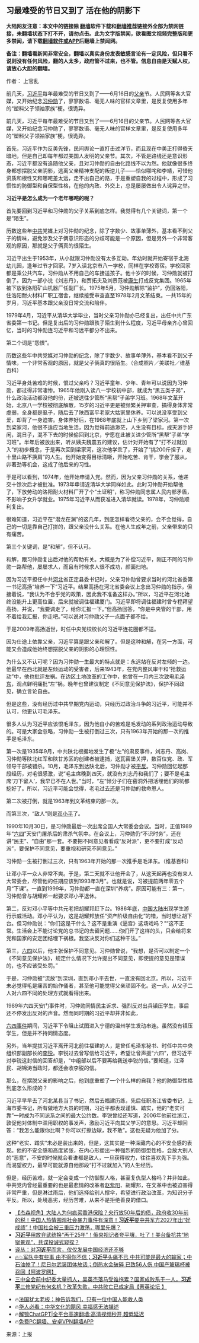  <!-- 面包屑导航 --> <h2>习最难受的节日又到了 活在他的阴影下</h2> <p class="notice"><b>大陆网友注意：本文中的链接除 <a href="https://github.com/bannedbook/fanqiang" >翻墙</a>软件下载和<a href="https://github.com/killgcd/justmysocks/blob/master/README.md">翻墙推荐</a>链接外全部为禁网链接，未翻墙状态下打不开，请勿点击。此为文字版禁闻，欲看图文视频完整版和更多禁闻，请下载<a href="https://github.com/bannedbook/fanqiang">翻墙软件或APP</a>后翻墙上禁闻网。</p><p>备注：翻墙看新闻非常安全，翻墙以真实身份发表敏感言论有一定风险，但只看不说则没有任何风险，翻的人太多，政府管不过来，也不管。信息自由是天赋人权，请放心大胆的翻墙。</b></p>  <div class="entry"> <p>作者： 上官乱</p> <p id="summary">前几天，<a href="https://www.bannedbook.org/bnews/tag/%e4%b9%a0%e8%bf%91%e5%b9%b3/" class="st_tag internal_tag" rel="tag" title="标签 习近平 下的日志">习近平</a>每年最难受的节日又到了——6月16日的<a href="https://www.bannedbook.org/bnews/tag/%E7%88%B6%E4%BA%B2/" class="st_tag internal_tag" rel="tag" title="标签 父亲 下的日志">父亲</a>节。人民网等各大官媒，又开始纪念<a href="https://www.bannedbook.org/bnews/tag/%e4%b9%a0%e4%bb%b2%e5%8b%8b/" class="st_tag internal_tag" rel="tag" title="标签 习仲勋 下的日志">习仲勋</a>了，寥寥数语、毫无人味的官样文章里，是反复使用多年的“塑料父子领袖家族”梗。很诡异。</p> <p>前几天，习近平每年最难受的节日又到了——6月16日的父亲节。人民网等各大官媒，又开始纪念习仲勋了，寥寥数语、毫无人味的官样文章里，是反复使用多年的“塑料父子领袖家族”梗。很诡异。</p> <p>首先，习近平作为反美先锋，民间舆论一直打击过洋节，而且现在中美正打得昏天暗地，但是自己却每年都过美国人发明的父亲节。其次，不管是路线还是意识形态，习近平都没有追随他父亲，且对习仲勋的自由化路线不以为然。他就像很多终身都想摆脱父亲阴影，逃离父亲精神支配的叛逆儿子——恰似哪咤和李靖，可惜他资质和根性又和哪咤差太远，走不出自己的路，于是重塑自我的过程中，形成了习惯性的防御型和自保型性格，在他的内政、外交上，总是屡屡做出令人诧异之举。</p> <p><strong>习近平是怎么成为一个老年哪咤的呢？</strong></p> <p>首先要回到习近平和习仲勋的父子关系到底怎样。我觉得有几个关键词，第一个是“陌生”。</p> <p>历数这些年<a href="https://www.bannedbook.org/bnews/tag/%e4%b8%ad%e5%85%b1/" class="st_tag internal_tag" rel="tag" title="标签 中共 下的日志">中共</a>党媒上对习仲勋的纪念，除了字数少、故事单薄外，基本看不到父子的情味，避免涉及父子俩意识形态的分歧可能是一个原因，但是另外一个非常客观的原因，那就是父子俩真的很陌生。</p> <p>习近平出生于1953年，从小就跟习仲勋没有太多互动。年幼时就开始寄宿于北海幼儿园，逢年过节才回家。7岁入读北京市八一学校，同样在学校寄宿。学校回家都是乘公共汽车，习仲勋从不用自己的车接送孩子。他十岁的时候，习仲勋就被打倒了。因为一部小说《刘志丹》，和贾拓夫及刘景范被<span class='wp_keywordlink'><a href="https://www.bannedbook.org/forum2/topic1148.html" title="纪实文学：康生评传" target="_blank">康生</a></span>打成反党集团。1965年被下放到洛阳矿山机器厂任副厂长。1975年5月，习仲勋解除“监护”，仍回洛阳，住洛阳耐火材料厂职工宿舍，继续接受审查直至1978年2月文革结束。一共15年的岁月，习近平基本跟父亲没日常交流和陪伴。</p> <p>1979年4月，习近平从清华大学毕业，当时父亲习仲勋亦已经复出，出任中共广东省委第一书记。但是复出后的习仲勋跟孩子陌生到什么程度，习近平母亲齐心曾回忆，当时的习仲勋连习近平和习远平都分不出来。</p>  <p>第二个词是“怨恨”。</p> <p>历数这些年中共党媒对习仲勋的纪念，除了字数少、故事单薄外，基本看不到父子情味，一个非常客观的原因，就是父子俩真的很陌生。（合成照片／美联社／维基百科）</p> <p>习近平身处苦难的时候，恨过父亲吗？习近平童年、少年、青年可以说因为习仲勋，都过得非常凄惨。1965年他刚入读八一学校初中部，就成为“黑五类子弟”，什么政治活动都没他的份，还被送往少管所“黑帮”子弟学习班。1968年文革开始，北京八一学校被彻底解散，15岁的习近平更是被频繁关押审查，搞得身体非常虚弱，全身都是虱子，随后去了陕西富平老家大姑家里休养。可以说没享受到父爱，却背了一身迫害。身体养好后，在1968年底就上山下乡到了梁家河。第一次到梁家河，他很不适应当地生活，因为觉得前途渺茫，人生没有目标，成天游手好闲，混日子，混不下去的时候偷回到北京，宁愿在此被关进少管所“黑帮”子弟“学习班”。半年后被放出来，听从姨夫魏震五的建议，估计对开始有了“打不过就加入”的初步概念，于是再次回到梁家河，这次他学乖了，开始了“挑200斤担子，走十里山路不换肩”的人生。他开始变得目标清晰，开始吃苦、肯干，学会了服从，卯著劲等机会，这成了他后来的习性。</p> <p>于是可以看到，1974年，他开始申请入党。然而，因为父亲习仲勋的关系，他递交十馀次后才被批准。1973年申请近清华大学同样如此。此时习仲勋开始帮他了，下放劳动的洛阳耐火材料厂开了个“土证明”，称习仲勋同志属人民内部矛盾，不影响子女升学就业。1975年习近平从而获准进入清华就读。1978年，习仲勋顺利复出。</p> <p>很难知道，习近平在“潜龙在渊”的这几年，到底怎样看待父亲的，会不会觉得，自己的一切是靠自己打拼的，跟父亲没什么关系。在他人生成年之前，父亲带来的只有痛苦。</p> <p>第三个关键词，是“和解”，但不认可。</p> <p>和解，跟习仲勋复出后对他的帮助有关。大概是为了补偿习近平，刚正不阿的习仲勋一路帮他，屡屡求人，而且有时候求人很不成功，颜面扫地。</p> <p>因为习近平担任中共<a href="https://www.bannedbook.org/bnews/tag/%e6%b2%b3%e5%8c%97/" class="st_tag internal_tag" rel="tag" title="标签 河北 下的日志">河北</a>省正定县委书记时，父亲习仲勋曾要求当时的河北省委第一书记高扬“培养一下”习近平。结果高扬在河北省委会议上念出习仲勋的指示，但接着说，“我认为不合乎党的政策，因此我不准备这样办。”所以，习近平在河北始终没能升上更高位置，后来就被调往福建厦门。习近平即将调往福建时曾专程拜望高扬，并说，“我要调走了，给你汇报一下。”但高扬回答，“你是中央管的干部，用不着给我汇报，你走吧。”可以说对习仲勋父子一点面子都不给。</p> <p>于是2009年高扬逝世，时任中央党校校长的习近平连花圈都不送。</p>  <p>因为仕途上依靠父亲，习近平算是跟父亲和解了。但是这种和解，在另一方面，可能又会造成他始终想摆脱父亲的阴影的心理惯性。</p> <p>为什么又不认可呢？因为习仲勋一生最大的特点就是：永远站在反对左倾的一边。他最早在西北就是左倾运动的受害者，后来1943年，在党内整风审干和“抢救运动”中，他也批评左祸。在边区土地改革的工作中，他曾在一月内三次致电<a href="https://www.bannedbook.org/bnews/tag/%e6%af%9b%e6%b3%bd%e4%b8%9c/" class="st_tag internal_tag" rel="tag" title="标签 毛泽东 下的日志">毛泽东</a>，观点鲜明痛批“左”祸。晚年也曾建议制定《不同意见保护法》，保护不同政见，确立言论自由。</p> <p>但是这些，没有经历过中共早期党内运动，只经历过政治斗争的习近平，可能并不认可，他更认可毛泽东。</p> <p>很多人认为习近平应该恨毛泽东，因为他自小的苦难是毛发动的系列政治运动导致的。可是大家会忽略，习仲勋一生被打倒过三次，只有1963年开始的那一次的推手是毛泽东。</p> <p>第一次是1935年9月，中共陕北根据地发生了极“左”的肃反事件，刘志丹、高岗、习仲勋等陕北红军和陕甘苏区的创建者被逮捕，送瓦窑堡关押，数百位党、政、军领导干部被错杀。10月，毛泽东到达陕北后，习仲勋才被<span class='wp_keywordlink'><a href="https://www.bannedbook.org/forum11/topic332.html" title="禁片：平反的把戏" target="_blank">平反</a></span>。习仲勋回忆起那段经历，对毛很感激，说“毛主席晚到四天，就没有刘志丹和我们了；要不是毛主席‘刀下留人’，我早已不在人世。”当时，“左”倾分子们在窑洞外把活埋他们的坑都挖好了。所以，习近平可能会觉得，老毛过去还是习仲勋的救命恩人。</p> <p>第二次被打倒，就是1963年到文革结束的那一次。</p> <p>而第三次，“敌人”则是<a href="https://www.bannedbook.org/bnews/tag/%e9%82%93%e5%b0%8f%e5%b9%b3/" class="st_tag internal_tag" rel="tag" title="标签 邓小平 下的日志">邓小平</a>了。</p> <p>1990年10月30日，是习仲勋最后一次出席全国人大常委会会议。当时，正值1989年“<span class='wp_keywordlink'><a href="https://www.bannedbook.org/forum2/topic2509.html" title="《中国六四真相》" target="_blank">六四</a></span>”天安门屠杀后的肃杀气氛中。在会议上，习仲勋仍“不识时务”，还在讲“民主”、“自由”那一套。不要把不同意见者看成“反对派”，更不要打成“反动派”，要保护不同意见，要重视和研究不同意见。”</p> <p>习仲勋一生被打倒过三次，只有1963年开始的那一次推手是毛泽东。（维基百科）</p>  <p>让邓小平一众人非常不爽。于是，第二天就不让他开会了，从这天起再也没有来人大常委会，尽管他的任期应该到1993年3月”。也就是说，习被提前两年零五个月“下课”。一直到1999年，习仲勋都一直在深圳“养病”。原因可能有三：第一，习仲勋曾与胡耀邦一起要求邓小平退休。</p> <p>第二，反对邓小平等中共元老把胡耀邦赶下台。1986年底，<span class='wp_keywordlink_affiliate'><a href="https://www.bannedbook.org/" title="中国" target="_blank">中国</a></span><span class='wp_keywordlink_affiliate'><a href="https://www.bannedbook.org/" title="大陆" target="_blank">大陆</a></span>出现学生游行示威活动。邓小平认为，这是胡耀邦放任“资产阶级自由化”的错，当时想让胡下台。但习仲勋说：“你们这是干什么？这不是重演《逼宫》这场戏吗？”“这不正常。生活会上不能讨论党的总书记的去留问题……你们开了这样的头，只会给将来党和国家的安定团结埋下祸根。我坚决反对你们这种干法。”</p> <p>第三，<a href="https://www.bannedbook.org/bnews/tag/%e5%85%ad%e5%9b%9b/" class="st_tag internal_tag" rel="tag" title="标签 六四 下的日志">六四</a>以后，他主张保护不同意见。习仲勋曾说，“我想，是否可以制定一个《不同意见保护法》，规定什么情况下允许提出不同意见，即使提的意见是错误的，也不应该受处罚。”</p> <p>于是，习仲勋被“流放”到深圳，直到邓小平去世，一直没有回北京。所以，习近平未必觉得毛是痛苦的始作俑者，甚至他可能觉得父亲顽固不化。这一点，从父子二人对六四不同的处理方式就看得出来。</p> <p>1989年六四天安门事件时，习仲勋同情民主诉求、强烈反对出兵镇压学生，事后还不停发出反对的声音。然而同时期的习近平却并非如此，</p> <p><span class='wp_keywordlink'><a href="https://www.bannedbook.org/forum2/topic1310.html" title="tiananmen六四事件" target="_blank">六四事件</a></span>期间，习近平下令阻止试图进入宁德的温州学生发动串连。虽然没有镇压学生，但是并不持同情态度。</p> <p>另外，当年提拔习近平离开河北前往福建的人，是曾任毛泽东秘书、时任中共中央组织部副部长的<a href="https://www.bannedbook.org/bnews/tag/%e6%9d%8e%e9%94%90/" class="st_tag internal_tag" rel="tag" title="标签 李锐 下的日志">李锐</a>。李锐过去曾写信给习近平，希望让曾声援“六四”，但习近平对李锐这封信的回答却是，“中组部以后不要再给我送李锐的信。”要知道，江泽民、胡锦涛当政时，都还会收李锐的信。</p> <p>那么，在摆脱父亲的影响之后，他到底重塑了一个什么样的自我？他的防御型性格到底怎么形成的？</p> <p>习近平早早去了河北某县当了书记，然后去福建历练，先后任职浙江省委书记，上海市委书记，所有做地方大员的时期，习近平都表现谨慎、踏实，他的“老实可靠”一时成为不同派系之间的最大公约数。李锐曾经还写道，2006年他前往浙江，敦促他对体制中滥用职权的事发声，激励习近平向其父学习的意思。习近平却回答：“我怎么能跟你比啊？你可以打擦边球，我不敢”。这也无疑为他加了分。</p>  <p>这种“老实、踏实”未必是装出来的，但是，这其实是一种深藏内心的不安全感的表现。他的不安全感和高度紧张，在内心形塑出一种强烈的防御型性格，会放大别人的“恶意”，不安的时候就会看谁都是敌人，一旦获得权力，往往喜欢先下手为强。而渴望权力，最早可能就源自他那段“打不过就加入”的人生经历。</p> <p>但是，经历苦难，就一定会变成一个防御型人格，甚至复仇型人格吗？并非如此，中共党内曾经最重要的也是最悲情的改革者<span class='wp_keywordlink'><a href="https://www.bannedbook.org/forum2/topic93.html" title="《改革历程-赵紫阳回忆录》" target="_blank">赵紫阳</a></span>、胡耀邦，在文革中也被迫害得非常严重，但是淋过雨后，他们选择给别人撑伞，希望进行政治改革，为知识分子平反。所以，处境恶劣，经历苦难，从来不是拒绝善良的借口。</p> <!--<div id="taboola-mid-1"></div>--><ul class='op-related-articles' title='相关阅读'> <li><a href='https://www.bannedbook.org/bnews/comments/20240623/2053512.html' target='_blank'>【杰森视角】大陆人为何疯买香港保险？央行放50年后的债，政府收30年前的税！中国人热情围观社会暴力事件有深意！<b>习近平</b>要中共军方2027年出“好成绩”！中国社会被三重压力激荡，哪里先爆？</a></li> <li><a href='https://www.bannedbook.org/bnews/comments/20240623/2053494.html' target='_blank'><b>习近平</b>用放弃武统换“再干25年”！俄央视记者夸平壤，吐了！美台备抗共“地狱景观”，共谍投诚式窥探？</a></li> <li><a href='https://www.bannedbook.org/bnews/comments/20240623/2053466.html' target='_blank'>译丛：对<b>习近平</b>而言，仅仅发展中国经济还不够</a></li> <li><a href='https://www.bannedbook.org/bnews/bannedvideo/20240623/2053457.html' target='_blank'>🔥💥军队中有些事 由不得你不信；<b>习近平</b>头痛不已 中共可能是最大的输家；中石油惨了！尼日尔武装团体放话；倒热水会破碎 已致56人伤 中国产玻璃杯被召回【阿波罗网】</a></li> <li><a href='https://www.bannedbook.org/bnews/bannedvideo/20240623/2053429.html' target='_blank'>三中全会前中纪委大量抓人，吴英杰落马受谁拖累？国家成败系于一人，<b>习近平</b>三修党纪有何玄机？改革失败，中共败亡已成定局【菁英论坛 】</a></li> </ul> <ul class="texttj"> <li>🔥<a href="https://www.bannedbook.org/bnews/ssgc/20230219/1850782.html" target="_blank">法国犹太老板：神告诉我们，只有一位中国人能救人类</a></li> <li>🔥<a href="https://www.bannedbook.org/bnews/comments/20220220/1694796.html" target="_blank">华人必看：中华文化的飓风 幸福感无法描述</a></li> <li>🔥<a href="https://github.com/bannedbook/fanqiang/wiki/V2ray%E6%9C%BA%E5%9C%BA" target="_blank">解锁ChatGPT|全平台高速翻墙:高清视频秒开,超低延迟</a></li> <li>🔥<a href="https://github.com/bannedbook/fanqiang/wiki/%E7%A6%81%E9%97%BB%E7%BD%91%E5%AE%89%E5%8D%93%E7%BF%BB%E5%A2%99%E6%96%B0%E9%97%BBAPP" target="_blank">免费PC翻墙、安卓VPN翻墙APP</a></li> </ul><p class="src-info">来源：上报 </p><a name='sharetosocial'></a> <div style="margin-bottom:5px;padding-bottom:5px;clear:both"> <div id="archive-pix-1" class="banner-ads"> <!-- AuctionX Display platform tag START --> <div id="27602x728x90x621x_ADSLOT1" clicktrack="%%CLICK_URL_ESC%%"></div>  <!-- AuctionX Display platform tag END --> </div> <div id="archive-pix-2" class="banner-ads"> <!-- AuctionX Display platform tag START --> <div id="27556x300x250x621x_ADSLOT1" clicktrack="%%CLICK_URL_ESC%%" style="margin:0 auto;text-align:center"></div>  <!-- AuctionX Display platform tag END --> </div> </div>  <div id="archive-pix-1" class="banner-ads"> <!-- AuctionX Display platform tag START --> <div id="27603x728x90x621x_ADSLOT1" clicktrack="%%CLICK_URL_ESC%%"></div>  <!-- AuctionX Display platform tag END --> </div> </div><!--END ENTRY--> 
